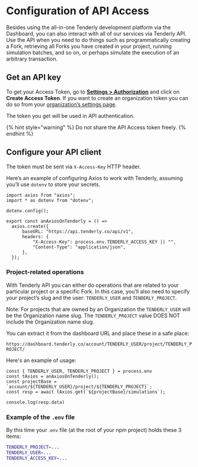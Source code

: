 # Configuration of API Access

Besides using the all-in-one Tenderly development platform via the Dashboard, you can also interact with all of our services via Tenderly API. Use the API when you need to do things such as programmatically creating a Fork, retrieving all Forks you have created in your project, running simulation batches, and so on, or perhaps simulate the execution of an arbitrary transaction.

## Get an API key

To get your Access Token, go to [**Settings > Authorization**](https://dashboard.tenderly.co/account/authorization) and click on **Create Access Token**. If you want to create an organization token you can do so from your [organization’s settings page](https://dashboard.tenderly.co/organizations).

The token you get will be used in API authentication.

{% hint style="warning" %}
Do not share the API Access token freely.
{% endhint %}

## Configure your API client

The token must be sent via `X-Access-Key` HTTP header.

Here’s an example of configuring Axios to work with Tenderly, assuming you’ll use `dotenv` to store your secrets.

```tsx
import axios from "axios";
import * as dotenv from "dotenv";

dotenv.config();

export const anAxiosOnTenderly = () =>
  axios.create({
      baseURL: "https://api.tenderly.co/api/v1",
      headers: {
          "X-Access-Key": process.env.TENDERLY_ACCESS_KEY || "",
          "Content-Type": "application/json",
      },
  });
```

### Project-related operations

With Tenderly API you can either do operations that are related to your particular project or a specific Fork. In this case, you’ll also need to specify your project’s slug and the user: `TENDERLY_USER` and `TENDERLY_PROJECT`.&#x20;

Note: For projects that are owned by an Organization the `TENDERLY_USER` will be the Organization name slug. The `TENDERLY_PROJECT` value DOES NOT include the Organization name slug.

You can extract it from the dashboard URL and place these in a safe place:

`https://dashboard.tenderly.co/account/TENDERLY_USER/project/TENDERLY_PROJECT/`

Here's an example of usage:

```tsx
const { TENDERLY_USER, TENDERLY_PROJECT } = process.env
const tAxios = anAxiosOnTenderly();
const projectBase = `account/${TENDERLY_USER}/project/${TENDERLY_PROJECT}`;
const resp = await tAxios.get(`${projectBase}/simulations`);

console.log(resp.data)
```

### Example of the `.env` file

By this time your .`env` file (at the root of your npm project) holds these 3 items:

```bash
TENDERLY_PROJECT=...
TENDERLY_USER=...
TENDERLY_ACCESS_KEY=...
```
